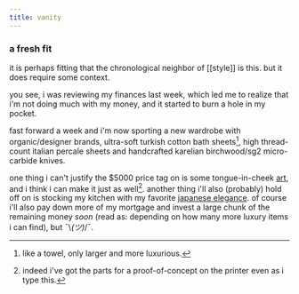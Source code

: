 ```yaml
---
title: vanity
---
```


### a fresh fit

it is perhaps fitting that the chronological neighbor of [[style]] is this. but it does require some context.

you see, i was reviewing my finances last week, which led me to realize that i'm not doing much with my money, and it started to burn a hole in my pocket.

fast forward a week and i'm now sporting a new wardrobe with organic/designer brands, ultra-soft turkish cotton bath sheets[^1], high thread-count italian percale sheets and handcrafted karelian birchwood/sg2 micro-carbide knives.

[^1]: like a towel, only larger and more luxurious.

one thing i can't justify the $5000 price tag on is some tongue-in-cheek [art](http://www.danielallencohen.com/periodic-table-of-addiction.html), and i think i can make it just as well[^2]. another thing i'll also (probably) hold off on is stocking my kitchen with my favorite [japanese elegance](https://musubikiln.com/collections/stylish-and-modern-collection). of course i'll also pay down more of my mortgage and invest a large chunk of the remaining money _soon_ (read as: depending on how many more luxury items i can find), but ¯\\_(ツ)_/¯.

[^2]: indeed i've got the parts for a proof-of-concept on the printer even as i type this.